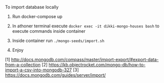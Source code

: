 To import database locally

1. Run docker-compose up 

2. In athoner terminal execute ```docker exec -it dikki-mongo-houses bash```
   to execute commands inside container

3. Inside container run ```./mongo-seeds/import.sh```

4. Enjoy

[1] http://docs.mongodb.com/compass/master/import-export/#export-data-from-a-collection
[2] https://kb.objectrocket.com/mongo-db/how-to-import-a-csv-into-mongodb-327
[3] https://docs.mongodb.com/guides/server/import/